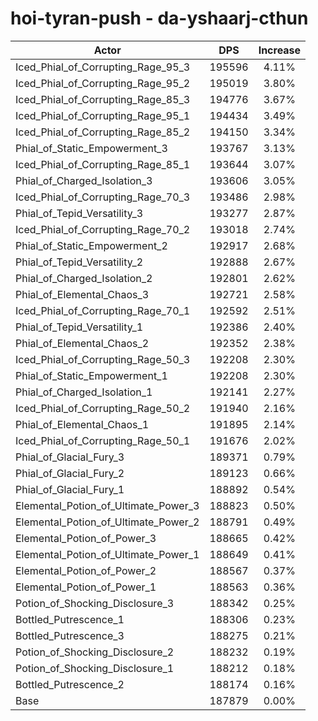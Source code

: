 # hoi-tyran-push - da-yshaarj-cthun
| Actor | DPS | Increase |
|---|:---:|:---:|
|Iced_Phial_of_Corrupting_Rage_95_3|195596|4.11%|
|Iced_Phial_of_Corrupting_Rage_95_2|195019|3.80%|
|Iced_Phial_of_Corrupting_Rage_85_3|194776|3.67%|
|Iced_Phial_of_Corrupting_Rage_95_1|194434|3.49%|
|Iced_Phial_of_Corrupting_Rage_85_2|194150|3.34%|
|Phial_of_Static_Empowerment_3|193767|3.13%|
|Iced_Phial_of_Corrupting_Rage_85_1|193644|3.07%|
|Phial_of_Charged_Isolation_3|193606|3.05%|
|Iced_Phial_of_Corrupting_Rage_70_3|193486|2.98%|
|Phial_of_Tepid_Versatility_3|193277|2.87%|
|Iced_Phial_of_Corrupting_Rage_70_2|193018|2.74%|
|Phial_of_Static_Empowerment_2|192917|2.68%|
|Phial_of_Tepid_Versatility_2|192888|2.67%|
|Phial_of_Charged_Isolation_2|192801|2.62%|
|Phial_of_Elemental_Chaos_3|192721|2.58%|
|Iced_Phial_of_Corrupting_Rage_70_1|192592|2.51%|
|Phial_of_Tepid_Versatility_1|192386|2.40%|
|Phial_of_Elemental_Chaos_2|192352|2.38%|
|Iced_Phial_of_Corrupting_Rage_50_3|192208|2.30%|
|Phial_of_Static_Empowerment_1|192208|2.30%|
|Phial_of_Charged_Isolation_1|192141|2.27%|
|Iced_Phial_of_Corrupting_Rage_50_2|191940|2.16%|
|Phial_of_Elemental_Chaos_1|191895|2.14%|
|Iced_Phial_of_Corrupting_Rage_50_1|191676|2.02%|
|Phial_of_Glacial_Fury_3|189371|0.79%|
|Phial_of_Glacial_Fury_2|189123|0.66%|
|Phial_of_Glacial_Fury_1|188892|0.54%|
|Elemental_Potion_of_Ultimate_Power_3|188823|0.50%|
|Elemental_Potion_of_Ultimate_Power_2|188791|0.49%|
|Elemental_Potion_of_Power_3|188665|0.42%|
|Elemental_Potion_of_Ultimate_Power_1|188649|0.41%|
|Elemental_Potion_of_Power_2|188567|0.37%|
|Elemental_Potion_of_Power_1|188563|0.36%|
|Potion_of_Shocking_Disclosure_3|188342|0.25%|
|Bottled_Putrescence_1|188306|0.23%|
|Bottled_Putrescence_3|188275|0.21%|
|Potion_of_Shocking_Disclosure_2|188232|0.19%|
|Potion_of_Shocking_Disclosure_1|188212|0.18%|
|Bottled_Putrescence_2|188174|0.16%|
|Base|187879|0.00%|
